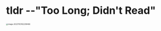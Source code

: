 # tldr --"Too Long; Didn't Read"

<img src="../../../Library/Application Support/typora-user-images/image-20221103162208466.png" alt="image-20221103162208466" style="zoom:33%;" />



